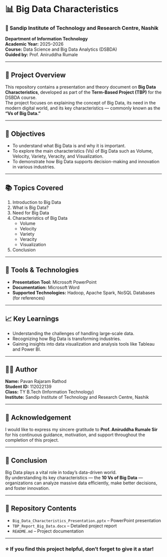 # 📊 Big Data Characteristics

### 🏫 Sandip Institute of Technology and Research Centre, Nashik  
**Department of Information Technology**  
**Academic Year:** 2025–2026  
**Course:** Data Science and Big Data Analytics (DSBDA)  
**Guided by:** Prof. Aniruddha Rumale  

---

## 🧠 Project Overview
This repository contains a presentation and theory document on **Big Data Characteristics**, developed as part of the **Term-Based Project (TBP)** for the DSBDA course.  
The project focuses on explaining the concept of Big Data, its need in the modern digital world, and its key characteristics — commonly known as the **“Vs of Big Data.”**

---

## 🎯 Objectives
- To understand what Big Data is and why it is important.  
- To explore the main characteristics (Vs) of Big Data such as Volume, Velocity, Variety, Veracity, and Visualization.  
- To demonstrate how Big Data supports decision-making and innovation in various industries.  

---

## 📚 Topics Covered
1. Introduction to Big Data  
2. What is Big Data?  
3. Need for Big Data  
4. Characteristics of Big Data  
   - Volume  
   - Velocity  
   - Variety  
   - Veracity  
   - Visualization  
5. Conclusion  

---

## 🧩 Tools & Technologies
- **Presentation Tool:** Microsoft PowerPoint  
- **Documentation:** Microsoft Word  
- **Supported Technologies:** Hadoop, Apache Spark, NoSQL Databases (for references)  

---

## 📈 Key Learnings
- Understanding the challenges of handling large-scale data.  
- Recognizing how Big Data is transforming industries.  
- Gaining insights into data visualization and analysis tools like Tableau and Power BI.  

---

## 👨‍💻 Author
**Name:** Pavan Rajaram Rathod  
**Student ID:** 112022139  
**Class:** TY B.Tech (Information Technology)  
**Institute:** Sandip Institute of Technology and Research Centre, Nashik  

---

## 🧾 Acknowledgement
I would like to express my sincere gratitude to **Prof. Aniruddha Rumale Sir** for his continuous guidance, motivation, and support throughout the completion of this project.  

---

## 🏁 Conclusion
Big Data plays a vital role in today’s data-driven world.  
By understanding its key characteristics — the **10 Vs of Big Data** — organizations can analyze massive data efficiently, make better decisions, and foster innovation.  

---

## 📂 Repository Contents
- `Big_Data_Characteristics_Presentation.pptx` – PowerPoint presentation  
- `TBP_Report_Big_Data.docx` – Detailed project report  
- `README.md` – Project documentation  

---

### ⭐ If you find this project helpful, don’t forget to give it a star!
